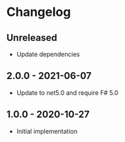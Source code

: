 # Changelog

<!-- There is always Unreleased section on the top. Subsections (Add, Changed, Fix, Removed) should be Add as needed. -->
## Unreleased
- Update dependencies

## 2.0.0 - 2021-06-07
- Update to net5.0 and require F# 5.0

## 1.0.0 - 2020-10-27
- Initial implementation
